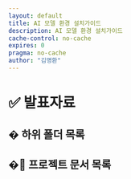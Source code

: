 ```yaml
---
layout: default
title: AI 모델 환경 설치가이드
description: AI 모델 환경 설치가이드
cache-control: no-cache
expires: 0
pragma: no-cache
author: "김명환"
---
```


# ✅ 발표자료

<script>

{%- assign cur_dir = "/경구약제이미지데이터/AI 모델 환경 설치가이드/" -%}
{%- include cur_files.liquid -%}

  var curDir = '{{- cur_file_dir -}}';
  var curFiles = {{- cur_files_json -}};
  var curPages = {{- cur_pages_json -}};

  var project_path = site.baseurl
  var site_url = `https://c0z0c.github.io${project_path}${curDir}`
  var raw_url = `https://raw.githubusercontent.com/c0z0c${project_path}/alpha${curDir}`;
  var git_url = `https://github.com/c0z0c${project_path}/blob/${branch}/docs${curDir}`
  var colab_url = `https://colab.research.google.com/github/c0z0c${project_path}/blob/alpha${curDir}`;

  curFiles.forEach(file => {
    if (!file.title) {
      file.title = file.name;
    }
  });

  const mdFiles = allPages.filter(page => 
    page.dir === '/md/' && page.name.endsWith('.md')
  );

  mdFiles.forEach(page => {
    // curFiles에 같은 name과 path가 있는지 확인
    const exists = curFiles.some(file => file.name === page.name && file.path === page.path);

    if (!exists) {
      // 확장자 추출
      let extname = '';
      if (page.name && page.name.includes('.')) {
        extname = '.' + page.name.split('.').pop();
      }

      // basename 추출
      let basename = page.name ? page.name.replace(new RegExp('\\.[^/.]+$'), '') : '';

      // modified_time 처리 (page.date가 없으면 빈 문자열)
      let modified_time = page.date || '';

      // curFiles 포맷에 맞게 변환해서 추가
      curFiles.push({
        name: page.name || '',
        path: page.path || '',
        extname: extname,
        modified_time: modified_time,
        basename: basename,
        url: page.url || '',
        title: page.title || basename  // 추가 필요
      });
    }
  });

</script>

<script>

  function getFileInfo(extname) {
    switch(extname.toLowerCase()) {
      case '.ipynb':
        return { icon: '📓', type: 'Jupyter Notebook' };
      case '.py':
        return { icon: '🐍', type: 'Python 파일' };
      case '.md':
        return { icon: '📝', type: 'Markdown 문서' };
      case '.json':
        return { icon: '⚙️', type: 'JSON 설정' };
      case '.zip':
        return { icon: '📦', type: '압축 파일' };
      case '.png':
      case '.jpg':
      case '.jpeg':
        return { icon: '🖼️', type: '이미지 파일' };
      case '.csv':
        return { icon: '📊', type: '데이터 파일' };
      case '.pdf':
        return { icon: '📄', type: 'PDF 문서' };
      case '.docx':
        return { icon: '📊', type: 'Word 문서' };
      default:
        return { icon: '📄', type: '파일' };
    }
  }

  // 파일 액션 버튼 생성 함수
  function getFileActions(file) {
    const fileName = file.name;
    const fileExt = file.extname.toLowerCase();
    const url = file.url.replace(/^\//, "");
    const path = file.path
    
    let actions = '';
    
    if (fileExt === '.md' && fileName !== 'index.md') {
      const mdName = fileName.replace('.md', '');
      actions += `<a href="${site_url}${url}" class="file-action" title="렌더링된 페이지 보기">🌐</a>`;
      actions += `<a href="${git_url}docs/${path}" class="file-action" title="GitHub에서 원본 보기" target="_blank">📖</a>`;
    } else if (fileExt === '.ipynb') {
      actions += `<a href="${git_url}${fileName}" class="file-action" title="GitHub에서 보기" target="_blank">📖</a>`;
      actions += `<a href="${colab_url}${fileName}" class="file-action" title="Colab에서 열기" target="_blank">🚀</a>`;
    } else if (fileExt === '.pdf') {
      actions += `<a href="${git_url}${fileName}" class="file-action" title="GitHub에서 보기" target="_blank">📖</a>`;
      actions += `<a href="https://docs.google.com/viewer?url=${raw_url}${fileName}" class="file-action" title="PDF 뷰어로 열기" target="_blank">📄</a>`;
    } else if (fileExt === '.docx') {
      actions += `<a href="${git_url}${fileName}" class="file-action" title="GitHub에서 보기" target="_blank">📖</a>`;
      actions += `<a href="https://docs.google.com/viewer?url=${raw_url}${fileName}" class="file-action" title="Google에서 열기" target="_blank">📊</a>`;
    } else if (fileExt === '.html') {
      actions += `<a href="${site_url}${fileName}" class="file-action" title="웹페이지로 보기" target="_blank">🌐</a>`;
      actions += `<a href="${git_url}${fileName}" class="file-action" title="GitHub에서 원본 보기" target="_blank">📖</a>`;
    } else {
      actions += `<a href="${git_url}${fileName}" class="file-action" title="파일 열기" target="_blank">📖</a>`;
    }
    
    return actions;
  }

  // 하위 폴더 목록 파싱 함수
  function getSubDirectories(files, pages, currentDir) {
    const subDirs = new Set();
    
    // console.log('=== getSubDirectories Debug ===');
    // console.log('currentDir:', currentDir);
    
    // currentDir 정규화 (항상 /로 끝나도록)
    const normalizedCurrentDir = currentDir === '/' ? '/' : currentDir.endsWith('/') ? currentDir : currentDir + '/';
    
    // files에서 하위 폴더 추출
    files.forEach(file => {
      const filePath = file.path;
      // console.log('Processing file:', filePath);
      
      // 현재 디렉토리의 직접적인 하위 폴더만 찾기
      if (normalizedCurrentDir === '/') {
        // 루트 디렉토리인 경우
        if (filePath.startsWith('/') && filePath.indexOf('/', 1) > 0) {
          const firstSlashIndex = filePath.indexOf('/', 1);
          const subFolderName = filePath.substring(1, firstSlashIndex);
          const subDirPath = '/' + subFolderName + '/';
          // console.log('Found subfolder from file:', subDirPath);
          subDirs.add(subDirPath);
        }
      } else {
        // 하위 디렉토리인 경우
        if (filePath.startsWith(normalizedCurrentDir)) {
          const remainingPath = filePath.substring(normalizedCurrentDir.length);
          const slashIndex = remainingPath.indexOf('/');
          if (slashIndex > 0) {
            const subFolderName = remainingPath.substring(0, slashIndex);
            const subDirPath = normalizedCurrentDir + subFolderName + '/';
            // console.log('Found subfolder from file:', subDirPath);
            subDirs.add(subDirPath);
          }
        }
      }
    });

    // pages에서 하위 폴더 추출 (md 파일 제외하고 모든 페이지 처리)
    pages.forEach(page => {
      const pagePath = page.path;
      // console.log('Processing page:', pagePath);

      if (pagePath.startsWith('/md/')) return;
      if (pagePath.startsWith('/assets/')) return;
      
      // 현재 디렉토리의 직접적인 하위 폴더만 찾기
      if (normalizedCurrentDir === '/') {
        // 루트 디렉토리인 경우
        if (pagePath.startsWith('/') && pagePath.indexOf('/', 1) > 0) {
          const firstSlashIndex = pagePath.indexOf('/', 1);
          const subFolderName = pagePath.substring(1, firstSlashIndex);
          const subDirPath = '/' + subFolderName + '/';
          // console.log('Found subfolder from page:', subDirPath);
          subDirs.add(subDirPath);
        }
      } else {
        // 하위 디렉토리인 경우
        if (pagePath.startsWith(normalizedCurrentDir)) {
          const remainingPath = pagePath.substring(normalizedCurrentDir.length);
          const slashIndex = remainingPath.indexOf('/');
          if (slashIndex > 0) {
            const subFolderName = remainingPath.substring(0, slashIndex);
            const subDirPath = normalizedCurrentDir + subFolderName + '/';
            // console.log('Found subfolder from page:', subDirPath);
            subDirs.add(subDirPath);
          }
        }
      }
    });
    
    const result = Array.from(subDirs).sort();
    // console.log('Final subDirectories:', result);
    // console.log('=== End Debug ===');
    
    return result;
  }

  // 폴더 정보 가져오기 함수
  function getFolderInfo(folderPath) {
    const folderName = folderPath.split("/").filter(s => s).pop() || "root";
    
    // 폴더명에 따른 아이콘과 설명
    const folderMappings = {
      'md': { icon: '📝', desc: 'Markdown 문서' },
      '회의록': { icon: '📋', desc: '팀 회의록' },
      'assets': { icon: '🎨', desc: '정적 자원' },
      '경구약제이미지데이터': { icon: '💊', desc: '약물 데이터' },
      'AI 모델 환경 설치가이드': { icon: '⚙️', desc: '설치 가이드' },
      '경구약제 이미지 데이터(데이터 설명서, 경구약제 리스트)': { icon: '📊', desc: '데이터 설명서' },
      '발표자료': { icon: '📊', desc: '발표 자료' },
      '협업일지': { icon: '📓', desc: '협업 일지' }
    };
    
    return folderMappings[folderName] || { icon: '📁', desc: '폴더' };
  }

  // 폴더 액션 버튼 생성 함수
  function getFolderActions(folderPath) {
    const cleanPath = folderPath.replace(/\/$/, ''); // 끝의 / 제거
    return `
      <a href="${site_url}${cleanPath}/" class="file-action" title="폴더 열기">📖</a>
      <a href="${git_url}docs${cleanPath}/" class="file-action" title="GitHub에서 보기" target="_blank">📂</a>
    `;
  }

  // DOM이 로드된 후 파일 목록 렌더링
  document.addEventListener('DOMContentLoaded', function() {
    // 하위 폴더 목록 생성
    const allFilesData = allFiles;
    const allPagesData = allPages;
    const subDirectories = getSubDirectories(allFilesData, allPagesData, curDir);
    
    // console.log('subDirectories:', subDirectories);
    
    // 폴더 목록 렌더링
    const folderGrid = document.querySelector('.folder-grid');
    if (folderGrid) {
      if (subDirectories.length === 0) {
        folderGrid.innerHTML = `
          <div class="empty-message">
            <span class="empty-icon">📁</span>
            <h3>하위 폴더가 없습니다</h3>
            <p>현재 위치에는 하위 폴더가 없습니다.</p>
          </div>
        `;
      } else {
        let folderHtml = '';
        subDirectories.forEach(folderPath => {
          const folderInfo = getFolderInfo(folderPath);
          const folderName = folderPath.split("/").filter(s => s).pop() || "root";
          const actions = getFolderActions(folderPath);
          
          folderHtml += `
            <div class="file-item folder-item">
              <div class="file-icon">${folderInfo.icon}</div>
              <div class="file-info">
                <h4 class="file-name">${folderName}</h4>
                <p class="file-type">${folderInfo.desc}</p>
                <p class="file-size">폴더</p>
              </div>
              <div class="file-actions">
                ${actions}
              </div>
            </div>
          `;
        });
        
        folderGrid.innerHTML = folderHtml;
      }
    }

    // 파일 목록 렌더링
    const fileGrid = document.querySelector('.file-grid');
    
    if (curFiles.length === 0) {
      fileGrid.innerHTML = `
        <div class="empty-message">
          <span class="empty-icon">📄</span>
          <h3>파일이 없습니다</h3>
          <p>현재 이 위치에는 완료된 미션 파일이 없습니다.</p>
        </div>
      `;
      return;
    }

    let html = '';
    curFiles.forEach(file => 
    {
      if (file.name === 'index.md' || file.name === 'info.md') return;

      const fileInfo = getFileInfo(file.extname);
      const fileDate = file.modified_time ? new Date(file.modified_time).toLocaleDateString('ko-KR') : '';
      const actions = getFileActions(file);
      
      html += `
        <div class="file-item">
          <div class="file-icon">${fileInfo.icon}</div>
          <div class="file-info">
            <h4 class="file-name">${file.title}</h4>
            <p class="file-type">${fileInfo.type}</p>
            <p class="file-size">${fileDate}</p>
          </div>
          <div class="file-actions">
            ${actions}
          </div>
        </div>
      `;
    }
    );
    
    fileGrid.innerHTML = html;
  });
</script>

<h2>� 하위 폴더 목록</h2>
<div class="folder-grid">
  <!-- 폴더 목록이 JavaScript로 동적 생성됩니다 -->
</div>

<h2>�📖 프로젝트 문서 목록</h2>
<div class="file-grid">
  <!-- 파일 목록이 JavaScript로 동적 생성됩니다 -->
</div>
